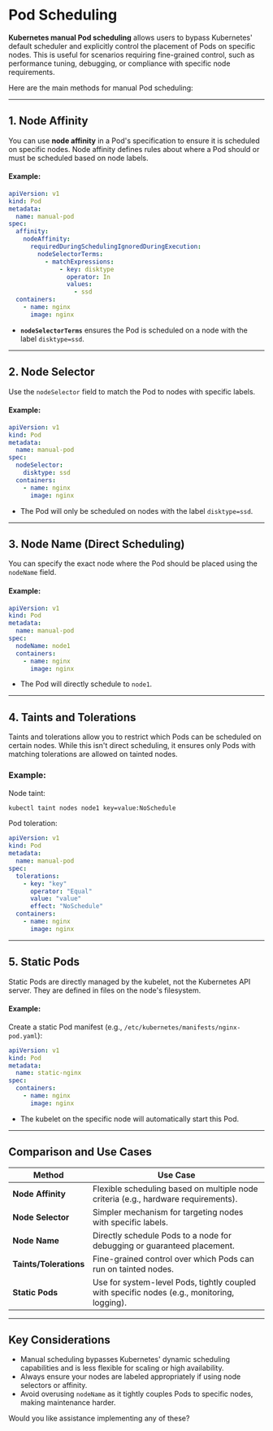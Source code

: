 # Pod Scheduling

**Kubernetes manual Pod scheduling** allows users to bypass Kubernetes' default scheduler and explicitly control the placement of Pods on specific nodes. This is useful for scenarios requiring fine-grained control, such as performance tuning, debugging, or compliance with specific node requirements.

Here are the main methods for manual Pod scheduling:

---

## **1. Node Affinity**

You can use **node affinity** in a Pod's specification to ensure it is scheduled on specific nodes. Node affinity defines rules about where a Pod should or must be scheduled based on node labels.

#### Example:

```yaml
apiVersion: v1
kind: Pod
metadata:
  name: manual-pod
spec:
  affinity:
    nodeAffinity:
      requiredDuringSchedulingIgnoredDuringExecution:
        nodeSelectorTerms:
          - matchExpressions:
              - key: disktype
                operator: In
                values:
                  - ssd
  containers:
    - name: nginx
      image: nginx
```

- **`nodeSelectorTerms`** ensures the Pod is scheduled on a node with the label `disktype=ssd`.

---

## **2. Node Selector**

Use the `nodeSelector` field to match the Pod to nodes with specific labels.

#### Example:

```yaml
apiVersion: v1
kind: Pod
metadata:
  name: manual-pod
spec:
  nodeSelector:
    disktype: ssd
  containers:
    - name: nginx
      image: nginx
```

- The Pod will only be scheduled on nodes with the label `disktype=ssd`.

---

## **3. Node Name (Direct Scheduling)**

You can specify the exact node where the Pod should be placed using the `nodeName` field.

#### Example:

```yaml
apiVersion: v1
kind: Pod
metadata:
  name: manual-pod
spec:
  nodeName: node1
  containers:
    - name: nginx
      image: nginx
```

- The Pod will directly schedule to `node1`.

---

## **4. Taints and Tolerations**

Taints and tolerations allow you to restrict which Pods can be scheduled on certain nodes. While this isn't direct scheduling, it ensures only Pods with matching tolerations are allowed on tainted nodes.

### Example:

Node taint:

```bash
kubectl taint nodes node1 key=value:NoSchedule
```

Pod toleration:

```yaml
apiVersion: v1
kind: Pod
metadata:
  name: manual-pod
spec:
  tolerations:
    - key: "key"
      operator: "Equal"
      value: "value"
      effect: "NoSchedule"
  containers:
    - name: nginx
      image: nginx
```

---

## **5. Static Pods**

Static Pods are directly managed by the kubelet, not the Kubernetes API server. They are defined in files on the node's filesystem.

#### Example:

Create a static Pod manifest (e.g., `/etc/kubernetes/manifests/nginx-pod.yaml`):

```yaml
apiVersion: v1
kind: Pod
metadata:
  name: static-nginx
spec:
  containers:
    - name: nginx
      image: nginx
```

- The kubelet on the specific node will automatically start this Pod.

---

## **Comparison and Use Cases**

| **Method**             | **Use Case**                                                                                |
| ---------------------- | ------------------------------------------------------------------------------------------- |
| **Node Affinity**      | Flexible scheduling based on multiple node criteria (e.g., hardware requirements).          |
| **Node Selector**      | Simpler mechanism for targeting nodes with specific labels.                                 |
| **Node Name**          | Directly schedule Pods to a node for debugging or guaranteed placement.                     |
| **Taints/Tolerations** | Fine-grained control over which Pods can run on tainted nodes.                              |
| **Static Pods**        | Use for system-level Pods, tightly coupled with specific nodes (e.g., monitoring, logging). |

---

## Key Considerations

- Manual scheduling bypasses Kubernetes' dynamic scheduling capabilities and is less flexible for scaling or high availability.
- Always ensure your nodes are labeled appropriately if using node selectors or affinity.
- Avoid overusing `nodeName` as it tightly couples Pods to specific nodes, making maintenance harder.

Would you like assistance implementing any of these?
